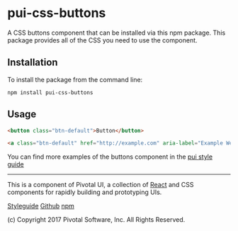 # pui-css-buttons

A CSS buttons component that can be installed via this npm package.
This package provides all of the CSS you need to use the component.



## Installation

To install the package from the command line:

```
npm install pui-css-buttons
```

## Usage

```html
<button class="btn-default">Button</button>

<a class="btn-default" href="http://example.com" aria-label="Example Website">Link</a>
```


You can find more examples of the buttons component in the [pui style guide](http://styleguide.pivotal.io/)


*****************************************

This is a component of Pivotal UI, a collection of [React](https://facebook.github.io/react/) and CSS components for rapidly building and prototyping UIs.

[Styleguide](http://styleguide.pivotal.io)
[Github](https://github.com/pivotal-cf/pivotal-ui)
[npm](https://www.npmjs.com/browse/keyword/pivotal%20ui%20modularized)

(c) Copyright 2017 Pivotal Software, Inc. All Rights Reserved.
